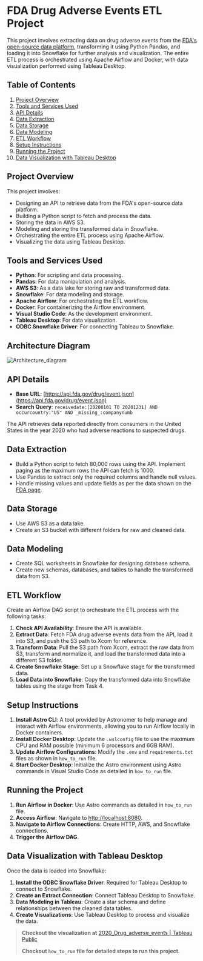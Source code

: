 # FDA Drug Adverse Events ETL Project

This project involves extracting data on drug adverse events from the [FDA's open-source data platform](https://open.fda.gov/), transforming it using Python Pandas, and loading it into Snowflake for further analysis and visualization. The entire ETL process is orchestrated using Apache Airflow and Docker, with data visualization performed using Tableau Desktop.

## Table of Contents

1. [Project Overview](#project-overview)
2. [Tools and Services Used](#tools-and-services-used)
3. [API Details](#api-details)
4. [Data Extraction](#data-extraction)
5. [Data Storage](#data-storage)
6. [Data Modeling](#data-modeling)
7. [ETL Workflow](#etl-workflow)
8. [Setup Instructions](#setup-instructions)
9. [Running the Project](#running-the-project)
10. [Data Visualization with Tableau Desktop](#data-visualization-with-tableau-desktop)

## Project Overview

This project involves:

- Designing an API to retrieve data from the FDA's open-source data platform.
- Building a Python script to fetch and process the data.
- Storing the data in AWS S3.
- Modeling and storing the transformed data in Snowflake.
- Orchestrating the entire ETL process using Apache Airflow.
- Visualizing the data using Tableau Desktop.

## Tools and Services Used

- **Python**: For scripting and data processing.
- **Pandas**: For data manipulation and analysis.
- **AWS S3**: As a data lake for storing raw and transformed data.
- **Snowflake**: For data modeling and storage.
- **Apache Airflow**: For orchestrating the ETL workflow.
- **Docker**: For containerizing the Airflow environment.
- **Visual Studio Code**: As the development environment.
- **Tableau Desktop**: For data visualization.
- **ODBC Snowflake Driver**: For connecting Tableau to Snowflake.

## Architecture Diagram

![Architecture_diagram](https://github.com/ravishankar324/FDA-Drug-Adverse-events-ETL-Project/assets/131810013/cdad42f3-676b-43db-a2ed-2e240e5f93c9)

## API Details

- **Base URL**: [https://api.fda.gov/drug/event.json](https://api.fda.gov/drug/event.json)
- **Search Query**: `receivedate:[20200101 TO 20201231] AND occurcountry:"US" AND _missing_:companynumb`

The API retrieves data reported directly from consumers in the United States in the year 2020 who had adverse reactions to suspected drugs.

## Data Extraction

- Build a Python script to fetch 80,000 rows using the API. Implement paging as the maximum rows the API can fetch is 1000.
- Use Pandas to extract only the required columns and handle null values.
- Handle missing values and update fields as per the data shown on the [FDA page](https://open.fda.gov/apis/drug/event/).

## Data Storage

- Use AWS S3 as a data lake.
- Create an S3 bucket with different folders for raw and cleaned data.

## Data Modeling

- Create SQL worksheets in Snowflake for designing database schema.
- Create new schemas, databases, and tables to handle the transformed data from S3.

## ETL Workflow

Create an Airflow DAG script to orchestrate the ETL process with the following tasks:

1. **Check API Availability**: Ensure the API is available.
2. **Extract Data**: Fetch FDA drug adverse events data from the API, load it into S3, and push the S3 path to Xcom for reference.
3. **Transform Data**: Pull the S3 path from Xcom, extract the raw data from S3, transform and normalize it, and load the transformed data into a different S3 folder.
4. **Create Snowflake Stage**: Set up a Snowflake stage for the transformed data.
5. **Load Data into Snowflake**: Copy the transformed data into Snowflake tables using the stage from Task 4.

## Setup Instructions

1. **Install Astro CLI**: A tool provided by Astronomer to help manage and interact with Airflow environments, allowing you to run Airflow locally in Docker containers.
2. **Install Docker Desktop**: Update the `.wslconfig` file to use the maximum CPU and RAM possible (minimum 6 processors and 6GB RAM).
3. **Update Airflow Configurations**: Modify the `.env` and `requirements.txt` files as shown in `how_to_run` file.
4. **Start Docker Desktop**: Initialize the Astro environment using Astro commands in Visual Studio Code as detailed in `how_to_run` file.

## Running the Project

1. **Run Airflow in Docker**: Use Astro commands as detailed in `how_to_run` file.
2. **Access Airflow**: Navigate to [http://localhost:8080](http://localhost:8080).
3. **Navigate to Airflow Connections**: Create HTTP, AWS, and Snowflake connections.
4. **Trigger the Airflow DAG**.

## Data Visualization with Tableau Desktop

Once the data is loaded into Snowflake:

1. **Install the ODBC Snowflake Driver**: Required for Tableau Desktop to connect to Snowflake.
2. **Create an Extract Connection**: Connect Tableau Desktop to Snowflake.
3. **Data Modeling in Tableau**: Create a star schema and define relationships between the cleaned data tables.
4. **Create Visualizations**: Use Tableau Desktop to process and visualize the data.

> **Checkout the visualization at** [2020_Drug_adverse_events \| Tableau Public](https://public.tableau.com/app/profile/ravi.shankar.p.r/viz/2020_Drug_adverse_events/Dashboard3)
>
> **Checkout `how_to_run` file for detailed steps to run this project.**
